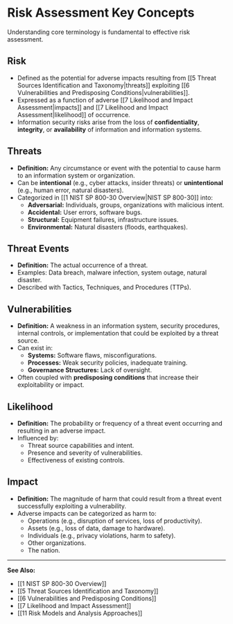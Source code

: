 # Risk Assessment Key Concepts

Understanding core terminology is fundamental to effective risk assessment.

## Risk
*   Defined as the potential for adverse impacts resulting from [[5 Threat Sources Identification and Taxonomy|threats]] exploiting [[6 Vulnerabilities and Predisposing Conditions|vulnerabilities]].
*   Expressed as a function of adverse [[7 Likelihood and Impact Assessment|impacts]] and [[7 Likelihood and Impact Assessment|likelihood]] of occurrence.
*   Information security risks arise from the loss of **confidentiality**, **integrity**, or **availability** of information and information systems.

## Threats
*   **Definition:** Any circumstance or event with the potential to cause harm to an information system or organization.
*   Can be **intentional** (e.g., cyber attacks, insider threats) or **unintentional** (e.g., human error, natural disasters).
*   Categorized in [[1 NIST SP 800-30 Overview|NIST SP 800-30]] into:
    *   **Adversarial:** Individuals, groups, organizations with malicious intent.
    *   **Accidental:** User errors, software bugs.
    *   **Structural:** Equipment failures, infrastructure issues.
    *   **Environmental:** Natural disasters (floods, earthquakes).

## Threat Events
*   **Definition:** The actual occurrence of a threat.
*   Examples: Data breach, malware infection, system outage, natural disaster.
*   Described with Tactics, Techniques, and Procedures (TTPs).

## Vulnerabilities
*   **Definition:** A weakness in an information system, security procedures, internal controls, or implementation that could be exploited by a threat source.
*   Can exist in:
    *   **Systems:** Software flaws, misconfigurations.
    *   **Processes:** Weak security policies, inadequate training.
    *   **Governance Structures:** Lack of oversight.
*   Often coupled with **predisposing conditions** that increase their exploitability or impact.

## Likelihood
*   **Definition:** The probability or frequency of a threat event occurring and resulting in an adverse impact.
*   Influenced by:
    *   Threat source capabilities and intent.
    *   Presence and severity of vulnerabilities.
    *   Effectiveness of existing controls.

## Impact
*   **Definition:** The magnitude of harm that could result from a threat event successfully exploiting a vulnerability.
*   Adverse impacts can be categorized as harm to:
    *   Operations (e.g., disruption of services, loss of productivity).
    *   Assets (e.g., loss of data, damage to hardware).
    *   Individuals (e.g., privacy violations, harm to safety).
    *   Other organizations.
    *   The nation.

---
**See Also:**
*   [[1 NIST SP 800-30 Overview]]
*   [[5 Threat Sources Identification and Taxonomy]]
*   [[6 Vulnerabilities and Predisposing Conditions]]
*   [[7 Likelihood and Impact Assessment]]
*   [[11 Risk Models and Analysis Approaches]]